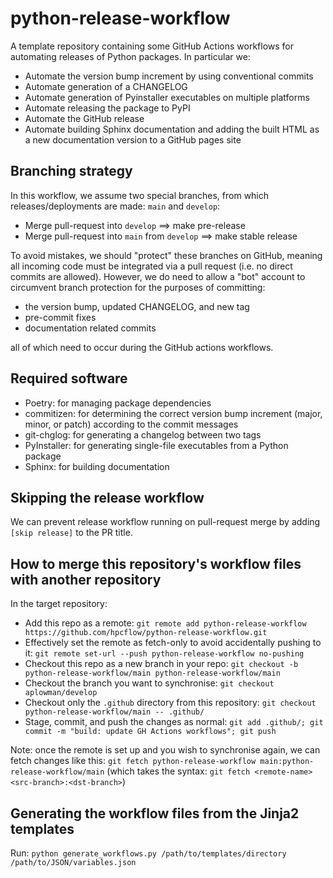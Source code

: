 # python-release-workflow

A template repository containing some GitHub Actions workflows for automating releases of Python packages. In particular we:

- Automate the version bump increment by using conventional commits
- Automate generation of a CHANGELOG
- Automate generation of Pyinstaller executables on multiple platforms
- Automate releasing the package to PyPI
- Automate the GitHub release
- Automate building Sphinx documentation and adding the built HTML as a new documentation version to a GitHub pages site

## Branching strategy

In this workflow, we assume two special branches, from which releases/deployments are made: `main` and `develop`:

- Merge pull-request into `develop` ==> make pre-release
- Merge pull-request into `main` from `develop` ==> make stable release

To avoid mistakes, we should "protect" these branches on GitHub, meaning all incoming code must be integrated via a pull request (i.e. no direct commits are allowed). However, we do need to allow a "bot" account to circumvent branch protection for the purposes of committing:
  - the version bump, updated CHANGELOG, and new tag
  - pre-commit fixes
  - documentation related commits

all of which need to occur during the GitHub actions workflows.

## Required software

- Poetry: for managing package dependencies
- commitizen: for determining the correct version bump increment (major, minor, or patch) according to the commit messages
- git-chglog: for generating a changelog between two tags
- PyInstaller: for generating single-file executables from a Python package
- Sphinx: for building documentation

## Skipping the release workflow

We can prevent release workflow running on pull-request merge by adding `[skip release]` to the PR title.


## How to merge this repository's workflow files with another repository

In the target repository:

- Add this repo as a remote: `git remote add python-release-workflow https://github.com/hpcflow/python-release-workflow.git`
- Effectively set the remote as fetch-only to avoid accidentally pushing to it: `git remote set-url --push python-release-workflow no-pushing`
- Checkout this repo as a new branch in your repo: `git checkout -b python-release-workflow/main python-release-workflow/main`
- Checkout the branch you want to synchronise: `git checkout aplowman/develop`
- Checkout only the `.github` directory from this repository: `git checkout python-release-workflow/main -- .github/`
- Stage, commit, and push the changes as normal: `git add .github/; git commit -m "build: update GH Actions workflows"; git push`

Note: once the remote is set up and you wish to synchronise again, we can fetch changes like this: `git fetch python-release-workflow main:python-release-workflow/main` (which takes the syntax: `git fetch <remote-name> <src-branch>:<dst-branch>`)


## Generating the workflow files from the Jinja2 templates

Run: `python generate_workflows.py /path/to/templates/directory /path/to/JSON/variables.json`
